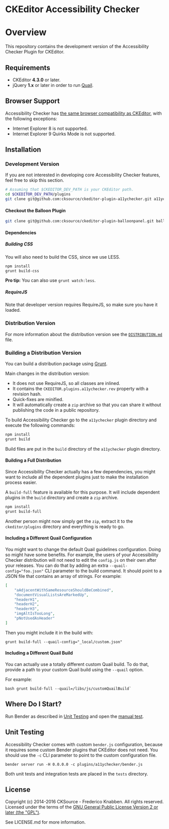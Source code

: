 CKEditor Accessibility Checker
==============================

# Overview

This repository contains the development version of the Accessibility Checker Plugin for CKEditor.

## Requirements

* CKEditor **4.3.0** or later.
* jQuery **1.x** or later in order to run [Quail](http://quailjs.org/).

## Browser Support

Accessibility Checker has [the same browser compatibility as CKEditor](http://docs.ckeditor.com/#!/guide/dev_browsers), with the following exceptions:

* Internet Explorer 8 is not supported.
* Internet Explorer 9 Quirks Mode is not supported.

## Installation

### Development Version

If you are not interested in developing core Accessibility Checker features, feel free to skip this section.

```bash
# Assuming that $CKEDITOR_DEV_PATH is your CKEditor path.
cd $CKEDITOR_DEV_PATH/plugins
git clone git@github.com:cksource/ckeditor-plugin-a11ychecker.git a11ychecker
```

#### Checkout the Balloon Plugin

```bash
git clone git@github.com:cksource/ckeditor-plugin-balloonpanel.git balloonpanel
```

#### Dependencies

##### Building CSS

You will also need to build the CSS, since we use LESS.

```bash
npm install
grunt build-css
```

**Pro tip:** You can also use `grunt watch:less`.

##### RequireJS

Note that developer version requires RequireJS, so make sure you have it loaded.

### Distribution Version

For more information about the distribution version see the [`DISTRIBUTION.md`](DISTRIBUTION.md) file.

### Building a Distribution Version

You can build a distribution package using [Grunt](http://gruntjs.com/).

Main changes in the distribution version:

* It does not use RequireJS, so all classes are inlined.
* It contains the `CKEDITOR.plugins.a11ychecker.rev` property with a revision hash.
* Quick-fixes are minified.
* It will automatically create a `zip` archive so that you can share it without publishing the code in a public repository.

To build Accessibility Checker go to the `a11ychecker` plugin directory and execute the following commands:

```bash
npm install
grunt build
```

Build files are put in the `build` directory of the `a11ychecker` plugin directory.

#### Building a Full Distribution

Since Accessibility Checker actually has a few dependencies, you might want to include all the dependent plugins just to make the installation process easier.

A `build-full` feature is available for this purpose. It will include dependent plugins in the `build` directory and create a `zip` archive.

```bash
npm install
grunt build-full
```

Another person might now simply get the `zip`, extract it to the `ckeditor/plugins` directory and everything is ready to go.

#### Including a Different Quail Configuration

You might want to change the default Quail guidelines configuration. Doing so might have some benefits. For example, the users of your Accessibility Checker distribution will not need to edit the ``config.js`` on their own after your releases. You can do that by adding an extra `--quail-config="foo.json"` CLI parameter to the build command. It should point to a JSON file that contains an array of strings. For example:

```json
[
	"aAdjacentWithSameResourceShouldBeCombined",
	"documentVisualListsAreMarkedUp",
	"headerH1",
	"headerH2",
	"headerH3",
	"imgAltIsTooLong",
	"pNotUsedAsHeader"
]
```

Then you might include it in the build with:

```
grunt build-full --quail-config="_local/custom.json"
```

#### Including a Different Quail Build

You can actually use a totally different custom Quail build. To do that, provide a path to your custom Quail build using the `--quail` option.

For example:

``bash
grunt build-full --quail=/libs/js/customQuailBuild`
``

## Where Do I Start?

Run Bender as described in [Unit Testing](#unit-testing) and open the [manual test](http://tests.ckeditor.dev:1030/plugins/a11ychecker/tests/manual/a11ychecker).

## Unit Testing

Accessibility Checker comes with custom `bender.js` configuration, because it requires some custom Bender plugins that CKEditor does not need. You should use the `-c` CLI parameter to point to the custom configuration file.

```bender server run -H 0.0.0.0 -c plugins/a11ychecker/bender.js```

Both unit tests and integration tests are placed in the `tests` directory.

## License

Copyright (c) 2014-2016 CKSource - Frederico Knabben. All rights reserved.<br>
Licensed under the terms of the [GNU General Public License Version 2 or later (the "GPL")](http://www.gnu.org/licenses/gpl.html).

See LICENSE.md for more information.
